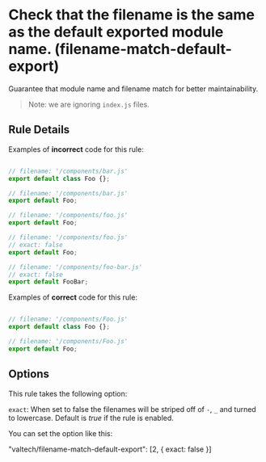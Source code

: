 # Check that the filename is the same as the default exported module name. (filename-match-default-export)

Guarantee that module name and filename match for better maintainability.

> Note: we are ignoring `index.js` files.

## Rule Details

Examples of **incorrect** code for this rule:

```js

// filename: '/components/bar.js'
export default class Foo {};

// filename: '/components/bar.js'
export default Foo;

// filename: '/components/foo.js'
export default Foo;

// filename: '/components/foo.js'
// exact: false
export default Foo;

// filename: '/components/foo-bar.js'
// exact: false
export default FooBar;

```

Examples of **correct** code for this rule:

```js

// filename: '/components/Foo.js'
export default class Foo {};

// filename: '/components/Foo.js'
export default Foo;

```

## Options

This rule takes the following option:

`exact`: When set to false the filenames will be striped off of `-`, `_` and turned to lowercase. Default is *true* if the rule is enabled.

You can set the option like this:

"valtech/filename-match-default-export": [2, { exact: false }]
